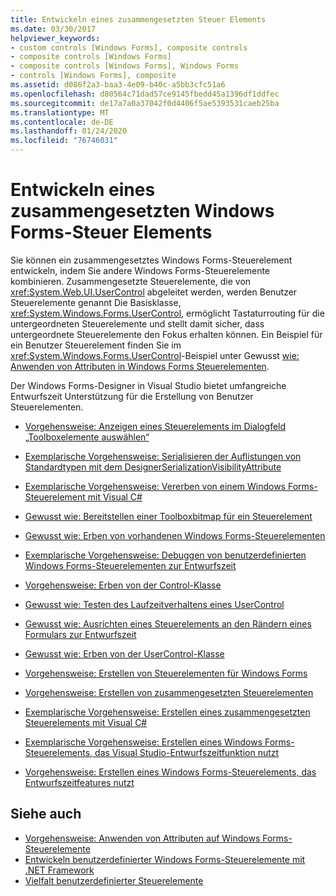 ```yaml
---
title: Entwickeln eines zusammengesetzten Steuer Elements
ms.date: 03/30/2017
helpviewer_keywords:
- custom controls [Windows Forms], composite controls
- composite controls [Windows Forms]
- composite controls [Windows Forms], Windows Forms
- controls [Windows Forms], composite
ms.assetid: d086f2a3-baa3-4e09-b40c-a5bb3cfc51a6
ms.openlocfilehash: d80564c71dad57ce9145fbedd45a1396df1ddfec
ms.sourcegitcommit: de17a7a0a37042f0d4406f5ae5393531caeb25ba
ms.translationtype: MT
ms.contentlocale: de-DE
ms.lasthandoff: 01/24/2020
ms.locfileid: "76746031"
---
```

# <a name="develop-a-composite-windows-forms-control"></a>Entwickeln eines zusammengesetzten Windows Forms-Steuer Elements

Sie können ein zusammengesetztes Windows Forms-Steuerelement entwickeln, indem Sie andere Windows Forms-Steuerelemente kombinieren. Zusammengesetzte Steuerelemente, die von <xref:System.Web.UI.UserControl> abgeleitet werden, werden Benutzer Steuerelemente genannt Die Basisklasse, <xref:System.Windows.Forms.UserControl>, ermöglicht Tastaturrouting für die untergeordneten Steuerelemente und stellt damit sicher, dass untergeordnete Steuerelemente den Fokus erhalten können. Ein Beispiel für ein Benutzer Steuerelement finden Sie im <xref:System.Windows.Forms.UserControl>-Beispiel unter Gewusst [wie: Anwenden von Attributen in Windows Forms Steuerelementen](how-to-apply-attributes-in-windows-forms-controls.md).

Der Windows Forms-Designer in Visual Studio bietet umfangreiche Entwurfszeit Unterstützung für die Erstellung von Benutzer Steuerelementen.

- [Vorgehensweise: Anzeigen eines Steuerelements im Dialogfeld „Toolboxelemente auswählen“](how-to-display-a-control-in-the-choose-toolbox-items-dialog-box.md)

- [Exemplarische Vorgehensweise: Serialisieren der Auflistungen von Standardtypen mit dem DesignerSerializationVisibilityAttribute](serializing-collections-designerserializationvisibilityattribute.md)

- [Exemplarische Vorgehensweise: Vererben von einem Windows Forms-Steuerelement mit Visual C#](walkthrough-inheriting-from-a-windows-forms-control-with-visual-csharp.md)

- [Gewusst wie: Bereitstellen einer Toolboxbitmap für ein Steuerelement](how-to-provide-a-toolbox-bitmap-for-a-control.md)

- [Gewusst wie: Erben von vorhandenen Windows Forms-Steuerelementen](how-to-inherit-from-existing-windows-forms-controls.md)

- [Exemplarische Vorgehensweise: Debuggen von benutzerdefinierten Windows Forms-Steuerelementen zur Entwurfszeit](walkthrough-debugging-custom-windows-forms-controls-at-design-time.md)

- [Vorgehensweise: Erben von der Control-Klasse](how-to-inherit-from-the-control-class.md)

- [Gewusst wie: Testen des Laufzeitverhaltens eines UserControl](how-to-test-the-run-time-behavior-of-a-usercontrol.md)

- [Gewusst wie: Ausrichten eines Steuerelements an den Rändern eines Formulars zur Entwurfszeit](how-to-align-a-control-to-the-edges-of-forms-at-design-time.md)

- [Gewusst wie: Erben von der UserControl-Klasse](how-to-inherit-from-the-usercontrol-class.md)

- [Vorgehensweise: Erstellen von Steuerelementen für Windows Forms](how-to-author-controls-for-windows-forms.md)

- [Vorgehensweise: Erstellen von zusammengesetzten Steuerelementen](how-to-author-composite-controls.md)

- [Exemplarische Vorgehensweise: Erstellen eines zusammengesetzten Steuerelements mit Visual C#](walkthrough-authoring-a-composite-control-with-visual-csharp.md)

- [Exemplarische Vorgehensweise: Erstellen eines Windows Forms-Steuerelements, das Visual Studio-Entwurfszeitfunktion nutzt](creating-a-wf-control-design-time-features.md)

- [Vorgehensweise: Erstellen eines Windows Forms-Steuerelements, das Entwurfszeitfeatures nutzt](https://docs.microsoft.com/previous-versions/visualstudio/visual-studio-2013/307hck25(v=vs.120))

## <a name="see-also"></a>Siehe auch

- [Vorgehensweise: Anwenden von Attributen auf Windows Forms-Steuerelemente](how-to-apply-attributes-in-windows-forms-controls.md)
- [Entwickeln benutzerdefinierter Windows Forms-Steuerelemente mit .NET Framework](developing-custom-windows-forms-controls.md)
- [Vielfalt benutzerdefinierter Steuerelemente](varieties-of-custom-controls.md)
